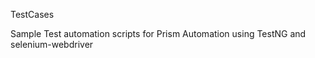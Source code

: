 TestCases

Sample Test automation scripts for Prism Automation using TestNG and selenium-webdriver

